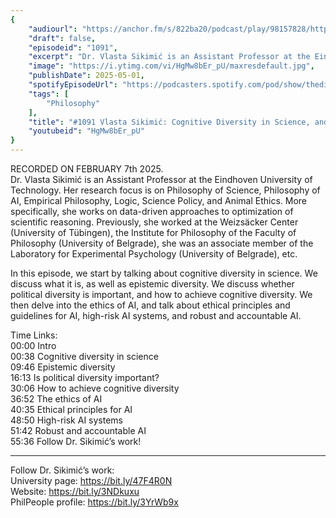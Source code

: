 ```yaml
---
{
	"audiourl": "https://anchor.fm/s/822ba20/podcast/play/98157828/https%3A%2F%2Fd3ctxlq1ktw2nl.cloudfront.net%2Fstaging%2F2025-1-7%2Fa2a0d49d-cf33-2a6b-2de8-36e63bc49daf.m4a",
	"draft": false,
	"episodeid": "1091",
	"excerpt": "Dr. Vlasta Sikimić is an Assistant Professor at the Eindhoven University of Technology. Her research focus is on Philosophy of Science, Philosophy of AI, Empirical Philosophy, Logic, Science Policy, and Animal Ethics. More specifically, she works on data-driven approaches to optimization of scientific reasoning. Previously, she worked at the Weizsäcker Center (University of Tübingen), the Institute for Philosophy of the Faculty of Philosophy (University of Belgrade), she was an associate member of the Laboratory for Experimental Psychology (University of Belgrade), etc.",
	"image": "https://i.ytimg.com/vi/HgMw8bEr_pU/maxresdefault.jpg",
	"publishDate": 2025-05-01,
	"spotifyEpisodeUrl": "https://podcasters.spotify.com/pod/show/thedissenter/episodes/1091-Vlasta-Sikimi-Cognitive-Diversity-in-Science--and-the-Ethics-of-AI-e2ui1q4",
	"tags": [
		"Philosophy"
	],
	"title": "#1091 Vlasta Sikimić: Cognitive Diversity in Science, and the Ethics of AI",
	"youtubeid": "HgMw8bEr_pU"
}
---
```

RECORDED ON FEBRUARY 7th 2025.  
Dr. Vlasta Sikimić is an Assistant Professor at the Eindhoven University of Technology. Her research focus is on Philosophy of Science, Philosophy of AI, Empirical Philosophy, Logic, Science Policy, and Animal Ethics. More specifically, she works on data-driven approaches to optimization of scientific reasoning. Previously, she worked at the Weizsäcker Center (University of Tübingen), the Institute for Philosophy of the Faculty of Philosophy (University of Belgrade), she was an associate member of the Laboratory for Experimental Psychology (University of Belgrade), etc.

In this episode, we start by talking about cognitive diversity in science. We discuss what it is, as well as epistemic diversity. We discuss whether political diversity is important, and how to achieve cognitive diversity. We then delve into the ethics of AI, and talk about ethical principles and guidelines for AI, high-risk AI systems, and robust and accountable AI.


Time Links:  
<time>00:00</time> Intro  
<time>00:38</time> Cognitive diversity in science  
<time>09:46</time> Epistemic diversity  
<time>16:13</time> Is political diversity important?  
<time>30:06</time> How to achieve cognitive diversity  
<time>36:52</time> The ethics of AI  
<time>40:35</time> Ethical principles for AI  
<time>48:50</time> High-risk AI systems  
<time>51:42</time> Robust and accountable AI  
<time>55:36</time> Follow Dr. Sikimić’s work!

---

Follow Dr. Sikimić’s work:  
University page: https://bit.ly/47F4R0N  
Website: https://bit.ly/3NDkuxu  
PhilPeople profile: https://bit.ly/3YrWb9x
